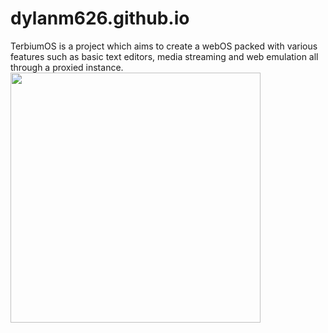 # dylanm626.github.io
TerbiumOS is a project which aims to create a webOS packed with various features such as basic text editors, media streaming and web emulation all through a proxied instance. <img src="https://raw.githubusercontent.com/QuiteAFancyEmerald/Oxide/master/public/image.png" src="https://github.com/TerbiumOS/webOS/blob/main/Terbium.png?raw=true" height="400px" ></img>
